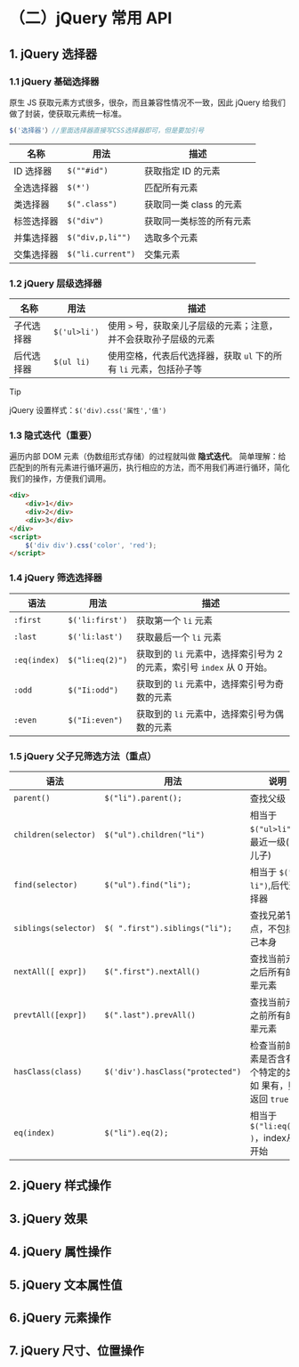 # （二）jQuery 常用 API

## 1. jQuery 选择器

### 1.1 jQuery 基础选择器

原生 JS 获取元素方式很多，很杂，而且兼容性情况不一致，因此 jQuery 给我们做了封装，使获取元素统一标准。
```js
$('选择器'）//里面选择器直接写CSS选择器即可，但是要加引号
```

|名称|用法|描述|
|-|-|-|
|ID 选择器|`$(""#id")`|获取指定 ID 的元素|
|全选选择器|`$(*')`|匹配所有元素|
|类选择器|`$(".class")`|获取同一类 class 的元素|
|标签选择器|`$("div")`|获取同一类标签的所有元素|
|并集选择器|`$("div,p,li"")`|选取多个元素|
|交集选择器|`$("li.current")`|交集元素|

### 1.2 jQuery 层级选择器

|名称|用法|描述|
|-|-|-|
|子代选择器|`$('ul>li')`|使用 `>` 号，获取亲儿子层级的元素；注意，并不会获取孙子层级的元素|
|后代选择器|`$(ul li)`|使用空格，代表后代选择器，获取 `ul` 下的所有 `li` 元素，包括孙子等|

> [!TIP]
> jQuery 设置样式：`$('div).css('属性','值')`

### 1.3 隐式迭代（重要）

遍历内部 DOM 元素（伪数组形式存储）的过程就叫做 **隐式迭代**。
简单理解：给匹配到的所有元素进行循环遍历，执行相应的方法，而不用我们再进行循环，简化我们的操作，方便我们调用。

```html
<div>
    <div>1</div>
    <div>2</div>
    <div>3</div>
</div>
<script>
    $('div div').css('color', 'red');
</script>
```

### 1.4 jQuery 筛选选择器

|语法|用法|描述|
|-|-|-|
|`:first`|`$('li:first')`|获取第一个 `li` 元素|
|`:last`|`$('li:last')`|获取最后一个 `li` 元素|
|`:eq(index)`|`$("li:eq(2)")`|获取到的 `li` 元素中，选择索引号为 2 的元素，索引号 `index` 从 0 开始。|
|`:odd`|`$("Ii:odd")`|获取到的 `li` 元素中，选择索引号为奇数的元素|
|`:even`|`$("Ii:even")`|获取到的 `li` 元素中，选择索引号为偶数的元素|

### 1.5 jQuery 父子兄筛选方法（重点）

|语法|用法|说明|
|-|-|-|
|`parent()`|`$("li").parent();`|查找父级|
|`children(selector)`|`$("ul").children("li")`|相当于 `$("ul>li")`，最近一级(亲儿子)|
|`find(selector)`|`$("ul").find("li");`|相当于 `$("ul li")`,后代选择器|
|`siblings(selector)`|`$( ".first").siblings("li");`|查找兄弟节点，不包括自己本身|
|`nextAll([ expr])`|`$(".first").nextAll()`|查找当前元素之后所有的同辈元素|
|`prevtAll([expr])`|`$(".last").prevAll()`|查找当前元素之前所有的同辈元素|
|`hasClass(class)`|`$('div').hasClass("protected")`|检查当前的元素是否含有某个特定的类，如 果有，则返回 `true`|
|`eq(index)`|`$("li").eq(2);`|相当于 `$("li:eq(2)" )`，index从 O 开始||

## 2. jQuery 样式操作

## 3. jQuery 效果

## 4. jQuery 属性操作

## 5. jQuery 文本属性值

## 6. jQuery 元素操作

## 7. jQuery 尺寸、位置操作

